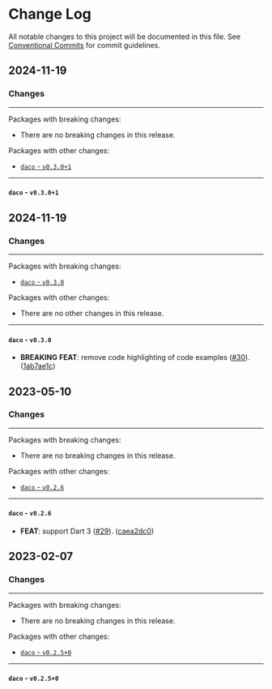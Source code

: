 # Change Log

All notable changes to this project will be documented in this file.
See [Conventional Commits](https://conventionalcommits.org) for commit guidelines.

## 2024-11-19

### Changes

---

Packages with breaking changes:

 - There are no breaking changes in this release.

Packages with other changes:

 - [`daco` - `v0.3.0+1`](#daco---v0301)

---

#### `daco` - `v0.3.0+1`


## 2024-11-19

### Changes

---

Packages with breaking changes:

 - [`daco` - `v0.3.0`](#daco---v030)

Packages with other changes:

 - There are no other changes in this release.

---

#### `daco` - `v0.3.0`

 - **BREAKING** **FEAT**: remove code highlighting of code examples ([#30](https://github.com/blaugold/daco/issues/30)). ([1ab7ae1c](https://github.com/blaugold/daco/commit/1ab7ae1ca12369fb16cbc887c522dac4f3e5b193))


## 2023-05-10

### Changes

---

Packages with breaking changes:

 - There are no breaking changes in this release.

Packages with other changes:

 - [`daco` - `v0.2.6`](#daco---v026)

---

#### `daco` - `v0.2.6`

 - **FEAT**: support Dart 3 ([#29](https://github.com/blaugold/daco/issues/29)). ([caea2dc0](https://github.com/blaugold/daco/commit/caea2dc0a751ba3a241f04fd52fbca9de69a9d60))


## 2023-02-07

### Changes

---

Packages with breaking changes:

 - There are no breaking changes in this release.

Packages with other changes:

 - [`daco` - `v0.2.5+0`](#daco---v0250)

---

#### `daco` - `v0.2.5+0`

